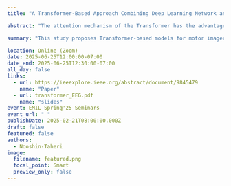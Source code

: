 ```yaml
---
title: "A Transformer-Based Approach Combining Deep Learning Network and Spatial-Temporal Information for Raw EEG Classification"

abstract: "The attention mechanism of the Transformer has the advantage of extracting feature correlation in the long-sequence data and visualizing the model. As time-series data, the spatial and temporal dependencies of the EEG signals between the time points and the different channels contain important information for accurate classification. So far, Transformer-based approaches have not been widely explored in motor-imagery EEG classification and visualization, especially lacking general models based on cross-individual validation. Taking advantage of the Transformer model and the spatial-temporal characteristics of the EEG signals, we designed Transformer-based models for classifications of motor imagery EEG based on the PhysioNet dataset. With 3s EEG data, our models obtained the best classification accuracy of 83.31%, 74.44%, and 64.22% on two-, three-, and four-class motor-imagery tasks in cross-individual validation, which outperformed other state-of-the-art models by 0.88%, 2.11%, and 1.06%. The inclusion of the positional embedding modules in the Transformer could improve the EEG classification performance. Furthermore, the visualization results of attention weights provided insights into the working mechanism of the Transformer-based networks during motor imagery tasks. The topography of the attention weights revealed a pattern of event-related desynchronization (ERD) which was consistent with the results from the spectral analysis of Mu and beta rhythm over the sensorimotor areas. Together, our deep learning methods not only provide novel and powerful tools for classifying and understanding EEG data but also have broad applications for brain-computer interface (BCI) systems."

summary: "This study proposes Transformer-based models for motor imagery EEG classification, leveraging their ability to capture spatial-temporal dependencies and visualize attention patterns. Using 3-second EEG data from the PhysioNet dataset with cross-individual validation, the models outperformed existing methods. Positional embeddings improved accuracy, and attention visualizations revealed neural patterns consistent with event-related desynchronization, highlighting the models’ potential for brain-computer interface applications."

location: Online (Zoom)
date: 2025-06-25T12:00:00-07:00
date_end: 2025-06-25T12:30:00-07:00
all_day: false
links:
  - url: https://ieeexplore.ieee.org/abstract/document/9845479
    name: "Paper"
  - url: transformer_EEG.pdf
    name: "slides"
event: EMIL Spring'25 Seminars
event_url: " "
publishDate: 2025-02-21T08:00:00.000Z
draft: false
featured: false
authors:
  - Nooshin-Taheri
image:
  filename: featured.png
  focal_point: Smart
  preview_only: false
---
```

